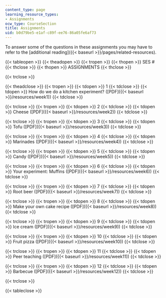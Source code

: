 ```yaml
---
content_type: page
learning_resource_types:
- Assignments
ocw_type: CourseSection
title: Assignments
uid: b0d79be5-e1af-c89f-ee76-86a05fe6af73
---
```


To answer some of the questions in these assignments you may have to refer to the [additional reading]({{< baseurl >}}/pages/related-resources).

{{< tableopen >}}
{{< theadopen >}}
{{< tropen >}}
{{< thopen >}}
SES #
{{< thclose >}}
{{< thopen >}}
ASSIGNMENTS
{{< thclose >}}

{{< trclose >}}

{{< theadclose >}}
{{< tropen >}}
{{< tdopen >}}
1
{{< tdclose >}}
{{< tdopen >}}
How do we do a kitchen experiment? ([PDF]({{< baseurl >}}/resources/week1))
{{< tdclose >}}

{{< trclose >}}
{{< tropen >}}
{{< tdopen >}}
2
{{< tdclose >}}
{{< tdopen >}}
Cheese ([PDF]({{< baseurl >}}/resources/week2))
{{< tdclose >}}

{{< trclose >}}
{{< tropen >}}
{{< tdopen >}}
3
{{< tdclose >}}
{{< tdopen >}}
Tofu ([PDF]({{< baseurl >}}/resources/week3))
{{< tdclose >}}

{{< trclose >}}
{{< tropen >}}
{{< tdopen >}}
4
{{< tdclose >}}
{{< tdopen >}}
Marinades ([PDF]({{< baseurl >}}/resources/week4))
{{< tdclose >}}

{{< trclose >}}
{{< tropen >}}
{{< tdopen >}}
5
{{< tdclose >}}
{{< tdopen >}}
Candy ([PDF]({{< baseurl >}}/resources/week5))
{{< tdclose >}}

{{< trclose >}}
{{< tropen >}}
{{< tdopen >}}
6
{{< tdclose >}}
{{< tdopen >}}
Your experiment: Muffins ([PDF]({{< baseurl >}}/resources/week6))
{{< tdclose >}}

{{< trclose >}}
{{< tropen >}}
{{< tdopen >}}
7
{{< tdclose >}}
{{< tdopen >}}
Root beer ([PDF]({{< baseurl >}}/resources/week7))
{{< tdclose >}}

{{< trclose >}}
{{< tropen >}}
{{< tdopen >}}
8
{{< tdclose >}}
{{< tdopen >}}
Make your own cake recipe ([PDF]({{< baseurl >}}/resources/week8))
{{< tdclose >}}

{{< trclose >}}
{{< tropen >}}
{{< tdopen >}}
9
{{< tdclose >}}
{{< tdopen >}}
Ice cream ([PDF]({{< baseurl >}}/resources/week9))
{{< tdclose >}}

{{< trclose >}}
{{< tropen >}}
{{< tdopen >}}
10
{{< tdclose >}}
{{< tdopen >}}
Fruit pizza ([PDF]({{< baseurl >}}/resources/week10))
{{< tdclose >}}

{{< trclose >}}
{{< tropen >}}
{{< tdopen >}}
11
{{< tdclose >}}
{{< tdopen >}}
Peer teaching ([PDF]({{< baseurl >}}/resources/week11))
{{< tdclose >}}

{{< trclose >}}
{{< tropen >}}
{{< tdopen >}}
12
{{< tdclose >}}
{{< tdopen >}}
Barbecue ([PDF]({{< baseurl >}}/resources/week12))
{{< tdclose >}}

{{< trclose >}}

{{< tableclose >}}